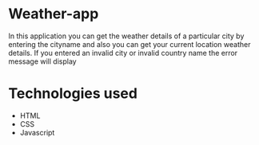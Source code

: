  # Weather-app
 
 In this application you can get the weather details of a particular city by entering the cityname and also you can get your current location weather details.
 If you entered an invalid city or invalid country name  the error message will display

# Technologies used 
- HTML <br/>
- CSS <br/>
- Javascript

